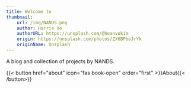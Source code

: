 ```yaml
---
title: Welcome to
thumbnail:
    url: /img/NANDS.png
    author: Harris Vo
    authorURL: https://unsplash.com/@hoanvokim
    origin: https://unsplash.com/photos/ZX6BPboJrYk
    originName: Unsplash
---
```


A blog and collection of projects by NANDS.

{{< button href="about" icon="fas book-open" order="first" >}}About{{< /button>}}
